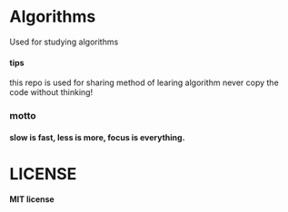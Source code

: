 # Algorithms
Used for studying algorithms
#### tips
this repo is used for sharing method of learing algorithm
never copy the code without thinking!
### motto
#### slow is fast, less is more, focus is everything.
# LICENSE
#### MIT license